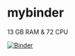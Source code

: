# mybinder
13 GB RAM & 72 CPU

[![Binder](https://mybinder.org/badge_logo.svg)](https://mybinder.org/v2/git/https%3A%2F%2Fgithub.com%2Fa2nk%2Fmybinder.git/main)

